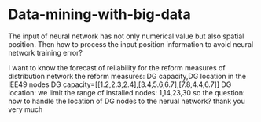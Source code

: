 # Data-mining-with-big-data
The input of neural network has not only numerical value but also spatial position. 
Then how to process the input position information to avoid neural network training error?

I want to know the forecast of reliability for the reform measures of distribution network
the reform measures: DG capacity,DG location in the IEE49 nodes
DG capacity=[[1.2,2.3,2.4],[3.4,5.6,6.7],[7.8,4.4,6.7]]
DG location: we limit the range of installed nodes: 1,14,23,30
so the question: how to handle the location of DG nodes to the nerual network?
thank you very much
